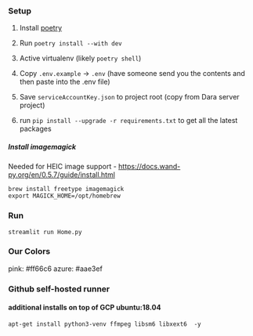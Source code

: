 ### Setup


1. Install [poetry](https://python-poetry.org/docs/)
2. Run `poetry install --with dev`

3. Active virtualenv (likely `poetry shell`)
4. Copy `.env.example` -> `.env` (have someone send you the contents and then paste into the .env file)
5. Save `serviceAccountKey.json` to project root (copy from Dara server project)

6. run `pip install --upgrade -r requirements.txt` to get all the latest packages

##### Install imagemagick

Needed for HEIC image support - https://docs.wand-py.org/en/0.5.7/guide/install.html

```
brew install freetype imagemagick
export MAGICK_HOME=/opt/homebrew
```

### Run

`streamlit run Home.py`

### Our Colors
pink: #ff66c6
azure: #aae3ef

### Github self-hosted runner 
#### additional installs on top of GCP ubuntu:18.04
```
apt-get install python3-venv ffmpeg libsm6 libxext6  -y
```
